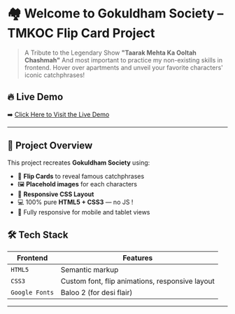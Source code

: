# 🏘 Welcome to Gokuldham Society – TMKOC Flip Card Project

>  A Tribute to the Legendary Show **"Taarak Mehta Ka Ooltah Chashmah"**
>  And most important to practice my non-existing skills in frontend.
>  Hover over apartments and unveil your favorite characters' iconic catchphrases!

## 🔥 Live Demo

➡️ [Click Here to Visit the Live Demo](https://shivanshh-oo.github.io/TMKOC_Visualizer/)

---

## 🧠 Project Overview

This project recreates **Gokuldham Society** using:

- 🔄 **Flip Cards** to reveal famous catchphrases
- 🖼️ **Placehold images** for each characters
- 🎨 **Responsive CSS Layout**
- 💻 100% pure **HTML5 + CSS3** — no JS !
- 📱 Fully responsive for mobile and tablet views




## 🛠️ Tech Stack

| Frontend | Features |
|----------|----------|
| `HTML5` | Semantic markup |
| `CSS3` | Custom font, flip animations, responsive layout |
| `Google Fonts` | Baloo 2 (for desi flair) |

---


